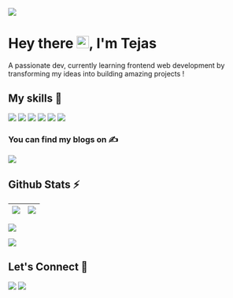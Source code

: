 ![](https://komarev.com/ghpvc/?username=TejasShekar&color=brightgreen)
<!-- [![](https://img.shields.io/github/followers/TejasShekar?label=GitHub%20Followers)](https://github.com/TejasShekar)-->

# Hey there <img src="https://media.giphy.com/media/hvRJCLFzcasrR4ia7z/giphy.gif" width="25px">, I'm Tejas
A passionate dev, currently learning frontend web development by transforming my ideas into building amazing projects !

## My skills 🚀

![](https://img.shields.io/badge/HTML5-E34F26?style=for-the-badge&logo=html5&logoColor=white)
![](https://img.shields.io/badge/CSS3-1572B6?style=for-the-badge&logo=css3&logoColor=white)
![](https://img.shields.io/badge/JavaScript-F7DF1E?style=for-the-badge&logo=javascript&logoColor=white)
![](https://img.shields.io/badge/react-%2320232a.svg?style=for-the-badge&logo=react&logoColor=%2361DAFB)
![](https://img.shields.io/badge/Markdown-000000?style=for-the-badge&logo=markdown&logoColor=white)
![](https://img.shields.io/badge/Git-F05032?style=for-the-badge&logo=git&logoColor=white)  

### You can find my blogs on ✍️

[![](https://img.shields.io/badge/Hashnode-2962FF?style=for-the-badge&logo=hashnode&logoColor=white)](https://tejas01.hashnode.dev/)

## Github Stats ⚡

| [![](https://github-readme-stats.vercel.app/api?username=tejasshekar&show_icons=true&include_all_commits=true&theme=swift&hide_border=true&bg_color=FEFEFF&icon_color=fb8c01&title_color=fb8c01)](http://www.github.com/tejasshekar) | [![](https://github-readme-streak-stats.herokuapp.com?user=tejasshekar&date_format=M%20j%5B%2C%20Y%5D&background=FEFEFF&hide_border=true)](http://www.github.com/tejasshekar) |
| ------------- | ------------- |

[![](https://activity-graph.herokuapp.com/graph?username=tejasshekar&theme=minimal&bg_color=FEFEFF&hide_border=true&line=fb8c0180&point=fb8c01)](http://www.github.com/tejasshekar)

[![](https://github-readme-stats.vercel.app/api/top-langs/?username=tejasshekar&layout=compact&theme=swift&hide_border=false&bg_color=FEFEFF&icon_color=fb8c01&title_color=fb8c01)](https://github.com/tejasshekar/github-readme-stats)

## Let's Connect 🔗

[![](https://img.shields.io/twitter/follow/tejas_shekar?style=for-the-badge&logo=twitter)](https://twitter.com/tejas_shekar)
[![](https://img.shields.io/badge/LinkedIn-0077B5?style=for-the-badge&logo=linkedin&logoColor=white)](https://in.linkedin.com/in/tejasbc)
